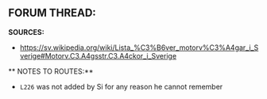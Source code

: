 ﻿**FORUM THREAD:**
-


**SOURCES:**
- https://sv.wikipedia.org/wiki/Lista_%C3%B6ver_motorv%C3%A4gar_i_Sverige#Motorv.C3.A4gsstr.C3.A4ckor_i_Sverige


** NOTES TO ROUTES:**
- `L226` was not added by Si for any reason he cannot remember